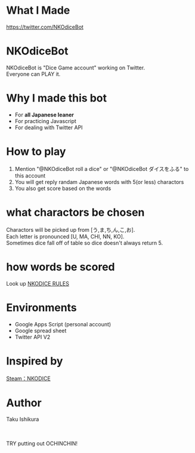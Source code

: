 # What I Made
https://twitter.com/NKOdiceBot

# NKOdiceBot
NKOdiceBot is "Dice Game account" working on Twitter.
<br>Everyone can PLAY it.

# Why I made this bot
* For **all Japanese leaner**
* For practicing Javascript
* For dealing with Twitter API

# How to play
1. Mention "@NKOdiceBot roll a dice" or "@NKOdiceBot ダイスをふる" to this account
2. You will get reply randam Japanese words with 5(or less) charactors 
3. You also get score based on the words

# what charactors be chosen
Charactors will be picked up from [う,ま,ち,ん,こ,お].
<br>Each letter is pronounced [U, MA, CHI, NN, KO].
<br>Sometimes dice fall off of table so dice doesn't always return 5.


# how words be scored
Look up [NKODICE RULES](http://ksym.jp/nkodice/rules.html)

# Environments
* Google Apps Script (personal account)
* Google spread sheet
* Twitter API V2



# Inspired by

[Steam：NKODICE](https://store.steampowered.com/app/1510950/NKODICE/?l=japanese)

# Author
Taku Ishikura



<br><br>TRY putting out OCHINCHIN!

